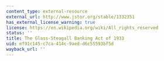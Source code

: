 ```yaml
---
content_type: external-resource
external_url: http://www.jstor.org/stable/1332351
has_external_license_warning: true
license: https://en.wikipedia.org/wiki/All_rights_reserved
status: ''
title: The Glass-Steagall Banking Act of 1933
uid: ef91c145-c7ca-414c-9aed-d6c55593bf5d
wayback_url: ''
---
```

